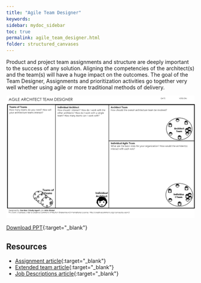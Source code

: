 ```yaml
---
title: "Agile Team Designer"
keywords: 
sidebar: mydoc_sidebar
toc: true
permalink: agile_team_designer.html
folder: structured_canvases
---
```


Product and project team assignments and structure are deeply important to the success of any solution. Aligning the competencies of the architect(s) and the team(s) will have a huge impact on the outcomes. The goal of the Team Designer, Assignments and prioritization activities go together very well whether using agile or more traditional methods of delivery.

![image001](media/agile_team_designer001.svg)

[Download PPT](media/ppt/Agile-Architect-Team-Designer.ppt){:target="_blank"}

Resources
---------

- [Assignment article](../engagement_model/assignment.md){:target="_blank"}
- [Extended team article](../engagement_model/extended_team.md){:target="_blank"}
- [Job Descriptions article](../engagement_model/job_description.md){:target="_blank"}
